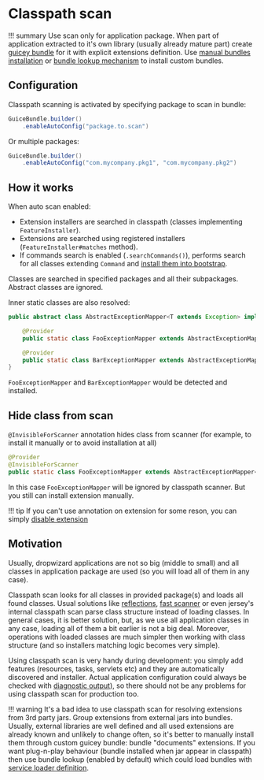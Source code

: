# Classpath scan

!!! summary 
    Use scan only for application package. When part of application extracted to it's own library (usually already mature part) 
    create [guicey bundle](bundles.md) for it with explicit extensions definition. Use [manual bundles installation](configuration.md#guicey-bundles) 
    or [bundle lookup mechanism](bundles.md#bundle-lookup) to install custom bundles.

## Configuration

Classpath scanning is activated by specifying package to scan in bundle:
 
```java
GuiceBundle.builder()
    .enableAutoConfig("package.to.scan")
```

Or multiple packages:

```java
GuiceBundle.builder()
    .enableAutoConfig("com.mycompany.pkg1", "com.mycompany.pkg2")
```

## How it works

When auto scan enabled:

* Extension installers are searched in classpath (classes implementing `FeatureInstaller`).
* Extensions are searched using registered installers (`FeatureInstaller#matches` method).
* If commands search is enabled (`.searchCommands()`), performs search for all classes extending `Command` and [install them into
bootstrap](commands.md#automatic-installation).

Classes are searched in specified packages and all their subpackages.
Abstract classes are ignored. 

Inner static classes are also resolved:

```java
public abstract class AbstractExceptionMapper<T extends Exception> implements ExceptionMapper<T> {

    @Provider
    public static class FooExceptionMapper extends AbstractExceptionMapper<IOException> { ... }

    @Provider
    public static class BarExceptionMapper extends AbstractExceptionMapper<ServletException> { ... }
}
```

`FooExceptionMapper` and `BarExceptionMapper` would be detected and installed.

## Hide class from scan

`@InvisibleForScanner` annotation hides class from scanner (for example, to install it manually or to avoid installation at all)

```java
@Provider
@InvisibleForScanner
public static class FooExceptionMapper extends AbstractExceptionMapper<IOException> { ... }
```

In this case `FooExceptionMapper` will be ignored by classpath scanner. But you still can install extension manually.

!!! tip
    If you can't use annotation on extension for some reson, you can simply [disable extension](configuration.md#disable-extensions) 

## Motivation

Usually, dropwizard applications are not so big (middle to small) and all classes in application package are used (so you will load all of them in any case). 
 
Classpath scan looks for all classes in provided package(s) and loads all found classes. Usual solutions like [reflections](https://github.com/ronmamo/reflections), 
[fast scanner](https://github.com/lukehutch/fast-classpath-scanner) or even jersey's internal classpath scan parse class structure instead of loading classes. 
In general cases, it is better solution, but, as we use all application classes in any case, loading all of them a bit earlier is not a big deal. 
Moreover, operations with loaded classes are much simpler then working with class structure (and so installers matching logic becomes very simple).

Using classpath scan is very handy during development: you simply add features (resources, tasks, servlets etc) and they are automatically discovered and installer.
Actual application configuration could always be checked with [diagnostic output](diagnostic.md)),
so there should not be any problems for using classpath scan for production too.

!!! warning 
    It's a bad idea to use classpath scan for resolving extensions from 3rd party jars. Group extensions from external 
    jars into bundles. Usually, external libraries are well defined and all used extensions are already known and unlikely to change often, 
    so it's better to manually install them through custom guicey bundle: bundle "documents" extensions.
    If you want plug-n-play behaviour (bundle installed when jar appear in classpath) then use bundle lookup 
    (enabled by default) which could load bundles with [service loader definition](bundles.md#service-loader-lookup).
